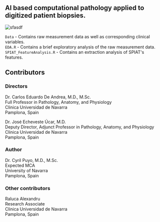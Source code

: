 ## **Al based computational pathology applied to digitized patient biopsies.**  

<img src="https://i.ibb.co/1fjZw61/sfasdf.jpg" alt="sfasdf" border="0">

`Data` - Contains raw measurement data as well as corresponding clinical variables.  
`EDA.R` - Contains a brief exploratory analysis of the raw measurement data.  
`SPIAT_FeatureAnalysis.R` - Contains an extraction analysis of SPIAT's features.

## **Contributors**

### **Directors**
Dr. Carlos Eduardo De Andrea, M.D., M.Sc.  
Full Professor in Pathology, Anatomy, and Physiology   
Clinica Universidad de Navarra  
Pamplona, Spain  

Dr. José Echeveste Úcar, M.D.  
Deputy Director, Adjunct Professor in Pathology, Anatomy, and Physiology  
Clinica Universidad de Navarra  
Pamplona, Spain  

### **Author**
Dr. Cyril Puyo, M.D., M.Sc.  
Expected MCA  
University of Navarra  
Pamplona, Spain  

### **Other contributors**
Raluca Alexandru  
Research Associate  
Clinica Universidad de Navarra  
Pamplona, Spain  

